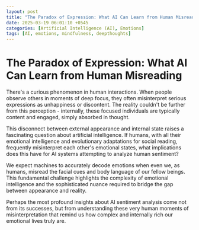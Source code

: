 ```yaml
---
layout: post
title: "The Paradox of Expression: What AI Can Learn from Human Misreading"
date: 2025-03-19 06:01:10 +0545
categories: [Artificial Intelligence (AI), Emotions]
tags: [AI, emotions, mindfulness, deepthoughts]
---
```


# The Paradox of Expression: What AI Can Learn from Human Misreading

There's a curious phenomenon in human interactions. When people observe others in moments of deep focus, they often misinterpret serious expressions as unhappiness or discontent. The reality couldn't be further from this perception - internally, these focused individuals are typically content and engaged, simply absorbed in thought.

This disconnect between external appearance and internal state raises a fascinating question about artificial intelligence. If humans, with all their emotional intelligence and evolutionary adaptations for social reading, frequently misinterpret each other's emotional states, what implications does this have for AI systems attempting to analyze human sentiment?

We expect machines to accurately decode emotions when even we, as humans, misread the facial cues and body language of our fellow beings. This fundamental challenge highlights the complexity of emotional intelligence and the sophisticated nuance required to bridge the gap between appearance and reality.

Perhaps the most profound insights about AI sentiment analysis come not from its successes, but from understanding these very human moments of misinterpretation that remind us how complex and internally rich our emotional lives truly are.
